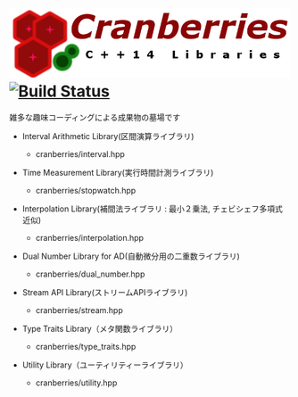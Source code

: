 ![logo](https://github.com/LoliGothick/Cranberries/blob/master/icon/logo_with_txt.png)
[![Build Status](https://travis-ci.org/LoliGothick/Cranberries.svg?branch=master)](https://travis-ci.org/LoliGothick/Cranberries)
==========
雑多な趣味コーディングによる成果物の墓場です

- Interval Arithmetic Library(区間演算ライブラリ)
  - cranberries/interval.hpp

- Time Measurement Library(実行時間計測ライブラリ)
  - cranberries/stopwatch.hpp

- Interpolation Library(補間法ライブラリ : 最小２乗法, チェビシェフ多項式近似)
  - cranberries/interpolation.hpp

- Dual Number Library for AD(自動微分用の二重数ライブラリ)
  - cranberries/dual_number.hpp

- Stream API Library(ストリームAPIライブラリ)
  - cranberries/stream.hpp

- Type Traits Library（メタ関数ライブラリ）
  - cranberries/type_traits.hpp
  
- Utility Library（ユーティリティーライブラリ）
  - cranberries/utility.hpp
